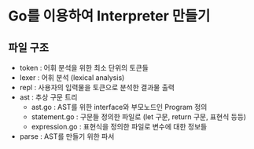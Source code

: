 # Go를 이용하여 Interpreter 만들기

## 파일 구조
- token : 어휘 분석을 위한 최소 단위의 토큰들
- lexer : 어휘 분석 (lexical analysis)
- repl : 사용자의 입력물을 토큰으로 분석한 결과물 출력
- ast : 추상 구문 트리
  - ast.go : AST를 위한 interface와 부모노드인 Program 정의
  - statement.go : 구문들 정의한 파일로 (let 구문, return 구문, 표현식 등등)
  - expression.go : 표현식을 정의한 파일로 변수에 대한 정보들
- parse : AST를 만들기 위한 파서